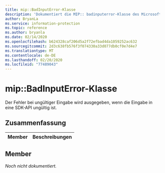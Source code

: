 ```yaml
---
title: mip::BadInputError-Klasse
description: 'Dokumentiert die MIP:: badinputerror-Klasse des Microsoft Information Protection (MIP) SDK.'
author: BryanLa
ms.service: information-protection
ms.topic: reference
ms.author: bryanla
ms.date: 02/14/2020
ms.openlocfilehash: b624328caf206d5a2f72efbad4da1059252ac632
ms.sourcegitcommit: 2d3c638fb576f3f074330a33d077db0cf0e7d4e7
ms.translationtype: MT
ms.contentlocale: de-DE
ms.lasthandoff: 02/20/2020
ms.locfileid: "77489043"
---
```

# <a name="class-mipbadinputerror"></a>mip::BadInputError-Klasse 
Der Fehler bei ungültiger Eingabe wird ausgegeben, wenn die Eingabe in eine SDK-API ungültig ist.
  
## <a name="summary"></a>Zusammenfassung
 Member                        | Beschreibungen                                
--------------------------------|---------------------------------------------
  
## <a name="members"></a>Member
_Noch nicht dokumentiert._
